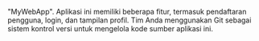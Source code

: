 "MyWebApp". Aplikasi ini memiliki beberapa fitur, termasuk pendaftaran pengguna, login, dan tampilan profil. Tim Anda menggunakan Git sebagai sistem kontrol versi untuk mengelola kode sumber aplikasi ini.
